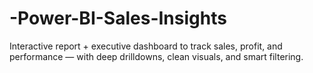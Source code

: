# -Power-BI-Sales-Insights
Interactive report + executive dashboard to track sales, profit, and performance — with deep drilldowns, clean visuals, and smart filtering.
